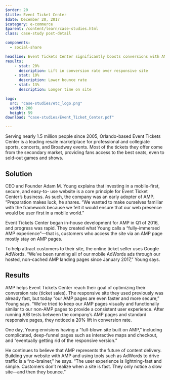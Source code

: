 ```yaml
---
$order: 20
$title: Event Ticket Center
$date: December 20, 2017
$category: e-commerce
$parent: /content/learn/case-studies.html
class: case-study post-detail

components:
  - social-share

headline: Event Tickets Center significantly boosts conversions with AMP
results:
    - stat: 20%
      description: Lift in conversion rate over responsive site
    - stat: 10%
      description: Lower bounce rate
    - stat: 13%
      description: Longer time on site

logo:
  src: "case-studies/etc_logo.png"
  width: 200
  height: 59
download: "case-studies/Event_Ticket_Center.pdf"

---
```


<div class="img-left">
    <amp-img width="432" height="795" layout="responsive" src="/static/img/case-studies/etc_1.png"></amp-img>
</div>

Serving nearly 1.5 million people since 2005, Orlando-based Event Tickets Center is a leading resale marketplace for professional and collegiate sports, concerts, and Broadway events. Most of the tickets they offer come from the secondary market, providing fans access to the best seats, even to sold-out games and shows.

## Solution

CEO and Founder Adam M. Young explains that investing in a mobile-first, secure, and easy-to- use website is a core principle for Event Ticket Center’s business. As such, the company was an early adopter of AMP. “Preparation makes luck, he shares. “We wanted to make ourselves familiar with the framework because we felt it would ensure that our web presence would be user first in a mobile world.”
 
Event Tickets Center began in-house development for AMP in Q1 of 2016, and progress was rapid. They created what Young calls a “fully-immersed AMP experience”—that is, customers who access the site via an AMP page mostly stay on AMP pages.

To help attract customers to their site, the online ticket seller uses Google AdWords. “We’ve been running all of our mobile AdWords ads through our hosted, non-cached AMP landing pages since January 2017,” Young says.  

## Results

<div class="img-right">
    <amp-img width="419" height="793" layout="responsive" src="/static/img/case-studies/etc_2.png"></amp-img>
</div>

AMP helps Event Tickets Center reach their goal of optimizing their conversion rate (ticket sales). The responsive site they used previously was already fast, but today “our AMP pages are even faster and more secure,” Young says. “We’ve tried to keep our AMP pages visually and functionally similar to our non-AMP pages to provide a consistent user experience. After running A/B tests between the company’s AMP pages and standard responsive pages, they noticed a 20% lift in conversion rate.

One day, Young envisions having a “full-blown site built on AMP,” including complicated, deep-funnel pages such as interactive maps and checkout, and “eventually getting rid of the responsive version.” 
 
He continues to believe that AMP represents the future of content delivery. Building your website with AMP and using tools such as AdWords to drive traffic is a “no-brainer," he says. “The user experience is lightning-fast and simple. Customers don’t realize when a site is fast. They only notice a slow site—and then they bounce.”
